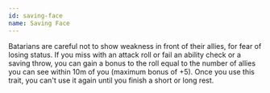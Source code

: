 ```yaml
---
id: saving-face
name: Saving Face
---
```

Batarians are careful not to show weakness in front of their allies, for fear of losing status. If you miss with an
attack roll or fail an ability check or a saving throw, you can gain a bonus to the roll equal to the number of allies
you can see within 10m of you (maximum bonus of +5). Once you use this trait, you can't use it again until you finish
a short or long rest.